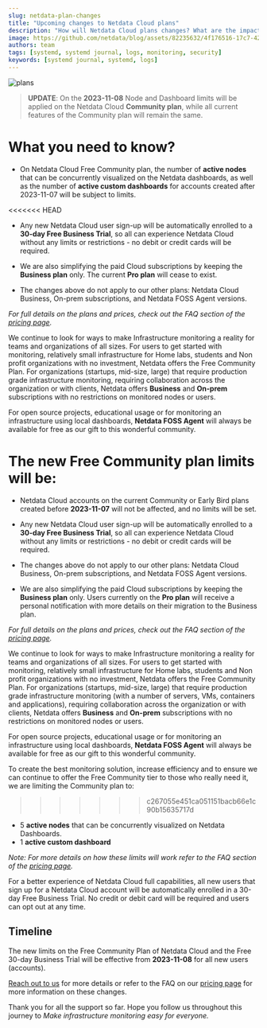 ```yaml
---
slug: netdata-plan-changes
title: "Upcoming changes to Netdata Cloud plans"
description: "How will Netdata Cloud plans changes? What are the impacts and reasons."
image: https://github.com/netdata/blog/assets/82235632/4f176516-17c7-42a5-9cab-51fad7184cdc
authors: team
tags: [systemd, systemd journal, logs, monitoring, security]
keywords: [systemd journal, systemd, logs]
---
```


![plans](https://github.com/netdata/blog/assets/82235632/4f176516-17c7-42a5-9cab-51fad7184cdc)

> **UPDATE**: On the **2023-11-08** Node and Dashboard limits will be applied on the Netdata Cloud **Community plan**, while all current features of the Community plan will remain the same.

<!--truncate-->

# What you need to know?

* On Netdata Cloud Free Community plan, the number of **active nodes** that can be concurrently visualized on the Netdata dashboards, as well as the number of **active custom dashboards** for accounts created after 2023-11-07 will be subject to limits. 

<<<<<<< HEAD
* Any new Netdata Cloud user sign-up will be automatically enrolled to a **30-day Free Business Trial**, so all can experience Netdata Cloud without any limits or restrictions - no debit or credit cards will be required.

* We are also simplifying the paid Cloud subscriptions by keeping  the **Business plan** only. The current **Pro plan** will cease to exist.

* The changes above do not apply to our other plans: Netdata Cloud Business, On-prem subscriptions, and Netdata FOSS Agent versions.

_For full details on the plans and prices, check out the FAQ section of the [pricing page](https://www.netdata.cloud/pricing/#pricing-faq)._


We continue to look for ways to make Infrastructure monitoring a reality for teams and organizations of all sizes. For users to get started with monitoring, relatively small infrastructure for Home labs, students and Non profit organizations with no investment, Netdata offers the Free Community Plan. For organizations (startups, mid-size, large) that require production grade infrastructure monitoring, requiring collaboration across the organization or with clients, Netdata offers **Business** and **On-prem** subscriptions with no restrictions on monitored nodes or users. 

For open source projects, educational usage or for monitoring an infrastructure using local dashboards, **Netdata FOSS Agent** will always be available for free as our gift to this wonderful community.

The new Free Community plan limits will be:
=======
* Netdata Cloud accounts on the current Community or Early Bird plans created before **2023-11-07** will not be affected, and no limits will be set.

* Any new Netdata Cloud user sign-up will be automatically enrolled to a **30-day Free Business Trial**, so all can experience Netdata Cloud without any limits or restrictions - no debit or credit cards will be required.

* The changes above do not apply to our other plans: Netdata Cloud Business, On-prem subscriptions, and Netdata FOSS Agent versions.

* We are also simplifying the paid Cloud subscriptions by keeping  the **Business plan** only. Users currently on the **Pro plan** will receive a personal notification with more details on their migration to the Business plan.

_For full details on the plans and prices, check out the FAQ section of the [pricing page](https://www.netdata.cloud/pricing/#pricing-faq)._


We continue to look for ways to make Infrastructure monitoring a reality for teams and organizations of all sizes. For users to get started with monitoring, relatively small infrastructure for Home labs, students and Non profit organizations with no investment, Netdata offers the Free Community Plan. For organizations (startups, mid-size, large) that require production grade infrastructure monitoring (with a number of servers, VMs, containers and applications), requiring collaboration across the organization or with clients, Netdata offers **Business** and **On-prem** subscriptions with no restrictions on monitored nodes or users. 

For open source projects, educational usage or for monitoring an infrastructure using local dashboards, **Netdata FOSS Agent** will always be available for free as our gift to this wonderful community.

To create the best monitoring solution, increase efficiency and to ensure we can continue to offer the Free Community tier to those who really need it, we are limiting the Community plan to:
>>>>>>> c267055e451ca051151bacb66e1c90b15635717d
* 5 **active nodes** that can be concurrently visualized on Netdata Dashboards. 
* 1 **active custom dashboard**

_Note: For more details on how these limits will work refer to the FAQ section of the [pricing page](https://www.netdata.cloud/pricing/#pricing-faq)._

For a better experience of Netdata Cloud full capabilities, all new users that sign up for a Netdata Cloud account will be automatically enrolled in a 30-day Free Business Trial. No credit or debit card will be required and users can opt out at any time.

## Timeline

The new limits on the Free Community Plan of Netdata Cloud and the Free 30-day Business Trial will be effective from **2023-11-08** for all new users (accounts). 

[Reach out to us](https://www.netdata.cloud/contact-us/?subject=plan-changes) for more details or refer to the FAQ on our [pricing page](https://www.netdata.cloud/pricing/#pricing-faq) for more information on these changes.

Thank you for all the support so far. Hope you follow us throughout this journey to _Make infrastructure monitoring easy for everyone._
